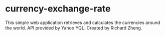 # currency-exchange-rate
This simple web application retrieves and calculates the currencies around the world.
API provided by Yahoo YQL. Created by Richard Zheng.
